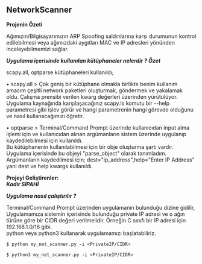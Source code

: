 ## NetworkScanner
<strong>Projenin Özeti</strong>
<p>Ağımızın/Bilgisayarımızın ARP Spoofing saldırılarına karşı durumunun kontrol edilebilmesi veya ağımızdaki aygıtları MAC ve IP adresleri yönünden inceleyebilmemizi sağlar.</p>

*<strong>Uygulama içerisinde kullanılan kütüphaneler nelerdir ? Özet</strong><br>*
  <p>scapy.all, optparse kütüphaneleri kullanıldı;<br>
<p>• scapy.all > Çok geniş bir kütüphane olmakla birlikte benim kullanım amacım çeşitli network paketleri oluşturmak, göndermek ve yakalamak oldu. Çalışma prensibi verilen kwarg değerleri üzerinden yürütülüyor.<br>
  Uygulama kaynağında karşılaşacağınız scapy.ls komutu bir --help parametresi gibi işlev görür ve hangi parametrenin hangi görevde olduğunu ve nasıl kullanacağımızı öğretir.<br>
<p>• optparse > Terminal/Command Prompt üzerinde kullanıcıdan input alma işlemi için ve kullanıcıdan alınan argümanların sistem üzerinde uygulanıp kaydedilebilmesi için kullanıldı.<br>
  Bu kütüphanenin kullanılabilmesi için bir obje oluşturma şartı vardır. Uygulama içerisinde bu objeyi "parse_object" olarak tanımladım.<br>
  Argümanların kaydedilmesi için; dest="ip_address",help="Enter IP Address" yani dest ve help kwargs kullanıldı.<br>
  
<strong>Projeyi Geliştirenler:</strong><br>
<strong><i>Kadir SİPAHİ</i></strong>

*<strong>Uygulama nasıl çalıştırılır ?</strong><br>*
<p>Terminal/Command Prompt üzerinden uygulamanın bulunduğu dizine gidilir,<br>
Uygulamamıza sistemin içerisinde bulunduğu private IP adresi ve o ağın türüne göre bir CIDR değeri verilmelidir. Örneğin C sınıfı bir IP adresi için 192.168.1.0/16 gibi.<br>
python veya python3 kullanarak uygulamamızı başlatabiliriz.<br>
  

```
$ python my_net_scanner.py -i <PrivateIP/CIDR>

$ python3 my_net_scanner.py -i <PrivateIP/CIDR>
